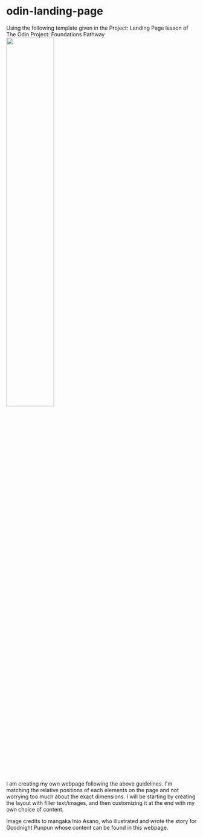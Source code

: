 # odin-landing-page

Using the following template given in the Project: Landing Page lesson of The Odin Project: Foundations Pathway
<img src="https://user-images.githubusercontent.com/131628691/236912167-958a3b21-f3e5-4f99-93ec-f472036f32bb.png" width= 50% height=50%>

I am creating my own webpage following the above guidelines. I'm matching the relative positions of each elements on the page and not worrying too much about the exact dimensions. I will be starting by creating the layout with filler text/images, and then customizing it at the end with my own choice of content.

Image credits to mangaka Inio Asano, who illustrated and wrote the story for Goodnight Punpun whose content can be found in this webpage.
